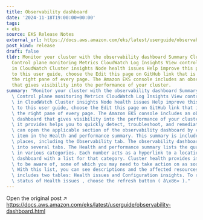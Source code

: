 ```yaml
---
title: Observability dashboard
date: '2024-11-18T19:00:00+00:00'
tags:
- eks
source: EKS Release Notes
external_url: https://docs.aws.amazon.com/eks/latest/userguide/observability-dashboard.html
post_kind: release
draft: false
tldr: Monitor your cluster with the observability dashboard Summary Cluster health
  Control plane monitoring Metrics CloudWatch Log Insights View control plane logs
  in CloudWatch Cluster insights Node health issues Help improve this page To contribute
  to this user guide, choose the Edit this page on GitHub link that is located in
  the right pane of every page. The Amazon EKS console includes an observability dashboard
  that gives visibility into the performance of your cluster.
summary: "Monitor your cluster with the observability dashboard Summary Cluster health\
  \ Control plane monitoring Metrics CloudWatch Log Insights View control plane logs\
  \ in CloudWatch Cluster insights Node health issues Help improve this page To contribute\
  \ to this user guide, choose the Edit this page on GitHub link that is located in\
  \ the right pane of every page. The Amazon EKS console includes an observability\
  \ dashboard that gives visibility into the performance of your cluster. The information\
  \ it provides helps you to quickly detect, troubleshoot, and remediate issues. You\
  \ can open the applicable section of the observability dashboard by choosing an\
  \ item in the Health and performance summary. This summary is included in several\
  \ places, including the Observability tab. The observability dashboard is split\
  \ into several tabs. The Health and performance summary lists the quantity of items\
  \ in various categories. Each number acts as a hyperlink to a location in the observability\
  \ dashboard with a list for that category. Cluster health provides important notifications\
  \ to be aware of, some of which you may need to take action on as soon as possible.\
  \ With this list, you can see descriptions and the affected resources. Cluster health\
  \ includes two tables: Health issues and Configuration insights. To refresh the\
  \ status of Health issues , choose the refresh button ( â\x86» )."
---
```

Open the original post ↗ https://docs.aws.amazon.com/eks/latest/userguide/observability-dashboard.html
